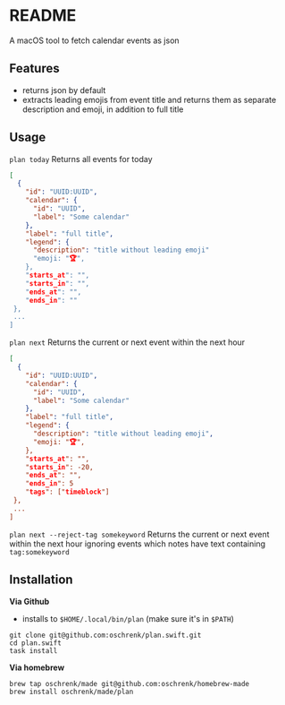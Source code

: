# README

A macOS tool to fetch calendar events as json

## Features

- returns json by default
- extracts leading emojis from event title and returns them as separate description and emoji, in addition to full title

## Usage

`plan today` Returns all events for today

```json
[
  {
    "id": "UUID:UUID",
    "calendar": {
      "id": "UUID",
      "label": "Some calendar"
    },
    "label": "full title",
    "legend": {
      "description": "title without leading emoji"
      "emoji: "🏆",
    },
    "starts_at": "",
    "starts_in": "",
    "ends_at": "",
    "ends_in": ""
 },
 ...
]
```

`plan next` Returns the current or next event within the next hour

```json
[
  {
    "id": "UUID:UUID",
    "calendar": {
      "id": "UUID",
      "label": "Some calendar"
    },
    "label": "full title",
    "legend": {
      "description": "title without leading emoji",
      "emoji: "🏆",
    },
    "starts_at": "",
    "starts_in": -20,
    "ends_at": "",
    "ends_in": 5
    "tags": ["timeblock"]
 },
 ...
]
```

`plan next --reject-tag somekeyword` Returns the current or next event within the next hour ignoring events which notes have text containing `tag:somekeyword`

## Installation

**Via Github**

- installs to `$HOME/.local/bin/plan` (make sure it's in `$PATH`)

```
git clone git@github.com:oschrenk/plan.swift.git
cd plan.swift
task install
```

**Via homebrew**

```
brew tap oschrenk/made git@github.com:oschrenk/homebrew-made
brew install oschrenk/made/plan
```

